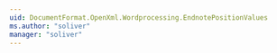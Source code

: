 ```yaml
---
uid: DocumentFormat.OpenXml.Wordprocessing.EndnotePositionValues
ms.author: "soliver"
manager: "soliver"
---
```

